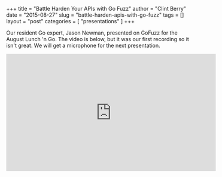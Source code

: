 +++
title = "Battle Harden Your APIs with Go Fuzz"
author = "Clint Berry"
date = "2015-08-27"
slug = "battle-harden-apis-with-go-fuzz"
tags = []
layout = "post"
categories = [
  "presentations"
]
+++

Our resident Go expert, Jason Newman, presented on GoFuzz for the August Lunch
'n Go. The video is below, but it was our first recording so it isn't great. We
will get a microphone for the next presentation.

<iframe width="560" height="315" src="https://www.youtube.com/embed/A38xX-eJTxQ" frameborder="0" allowfullscreen></iframe>
